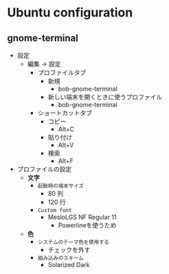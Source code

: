 # Ubuntu configuration
## gnome-terminal

- 設定
  - 編集 -> 設定
    - プロファイルタブ
      - 新規
        - bob-gnome-terminal
      - 新しい端末を開くときに使うプロファイル
        - bob-gnome-terminal
    - ショートカットタブ
      - コピー
        - Alt+C
      - 貼り付け
        - Alt+V
      - 検索
        - Alt+F
- プロファイルの設定
  - **文字**
    - `起動時の端末サイズ`
      - 80 列
      - 120 行
    - `Custom font`
      - MesloLGS NF Regular 11
        - Powerlineを使うため
  - **色**
    - `システムのテーマ色を使用する`
      - チェックを外す
    - `組み込みのスキーム`
      - Solarized Dark

